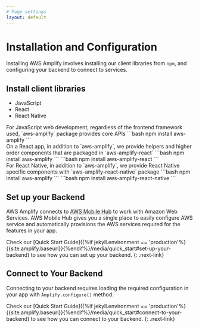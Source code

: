```yaml
---
# Page settings
layout: default
---
```


# Installation and Configuration

Installing AWS Amplify involves installing our client libraries from `npm`, and configuring your backend to connect to services.

## Install client libraries

<div class="nav-tab install" data-group="install">
<ul class="tabs">
    <li class="tab-link javascript current" data-tab="javascript">JavaScript</li>
    <li class="tab-link react" data-tab="react">React</li>
    <li class="tab-link react-native" data-tab="react-native">React Native</li>
</ul>
<div id="javascript" class="tab-content current">
For JavaScript web development, regardless of the frontend framework used, `aws-amplify` package provides core APIs
```bash
npm install aws-amplify
```
</div>
<div id="react" class="tab-content">
On a React app, in addition to `aws-amplify`, we provide helpers and higher order components that are packaged in `aws-amplify-react`
```bash
npm install aws-amplify
```
```bash
npm install aws-amplify-react
```
</div>
<div id="react-native" class="tab-content">
For React Native, in addition to `aws-amplify`, we provide React Native specific components with `aws-amplify-react-native` package
```bash
npm install aws-amplify
```
```bash
npm install aws-amplify-react-native
```
</div>
</div>

## Set up your Backend

AWS Amplify connects to [AWS Mobile Hub](https://aws.amazon.com/mobile/) to work with Amazon Web Services. AWS Mobile Hub gives you a single place to easily configure AWS service and automatically provisions the AWS services required for the features in your app.

Check our [Quick Start Guide]({%if jekyll.environment == 'production'%}{{site.amplify.baseurl}}{%endif%}/media/quick_start#set-up-your-backend) to see how you can set up your backend.
{: .next-link}

## Connect to Your Backend

Connecting to your backend requires loading the required configuration in your app with `Amplify.configure()` method.

Check our [Quick Start Guide]({%if jekyll.environment == 'production'%}{{site.amplify.baseurl}}{%endif%}/media/quick_start#connect-to-your-backend) to see how you can connect to your backend.
{: .next-link}

 

